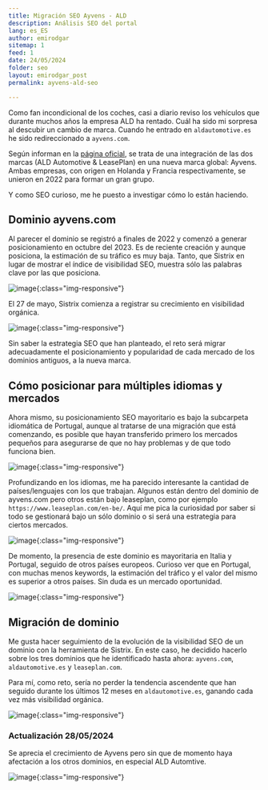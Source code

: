 ```yaml
---
title: Migración SEO Ayvens - ALD
description: Análisis SEO del portal
lang: es_ES
author: emirodgar
sitemap: 1
feed: 1
date: 24/05/2024
folder: seo
layout: emirodgar_post
permalink: ayvens-ald-seo

---
```


Como fan incondicional de los coches, casi a diario reviso los vehículos que durante muchos años la empresa ALD ha rentado. 
Cuál ha sido mi sorpresa al descubir un cambio de marca. Cuando he entrado en `aldautomotive.es` he sido redireccionado a `ayvens.com`.

Según informan en la [página oficial](https://www.societegenerale.com/en/news/all-news/ald-automotive-i-leaseplan-unveils-new-global-mobility-brand), se trata de una integración de las dos marcas (ALD Automotive & LeasePlan) en una nueva marca global: Ayvens.
Ambas empresas, con origen en Holanda y Francia respectivamente, se unieron en 2022 para formar un gran grupo.

Y como SEO curioso, me he puesto a investigar cómo lo están haciendo. 

## Dominio ayvens.com

Al parecer el dominio se registró a finales de 2022 y comenzó a generar posicionamiento en octubre del 2023.
Es de reciente creación y aunque posiciona, la estimación de su tráfico es muy baja.
Tanto, que Sistrix en lugar de mostrar el índice de visibilidad SEO, muestra sólo las palabras clave por las que posiciona.

![image](https://github.com/Emirodgar/w-emirodgar-com/assets/4302127/74111aff-4a2a-4203-ac73-02a12ee5c502){:class="img-responsive"}

El 27 de mayo, Sistrix comienza a registrar su crecimiento en visibilidad orgánica.

![image](https://github.com/Emirodgar/w-emirodgar-com/assets/4302127/ce24d494-d7fb-4991-ab75-12e95d090023){:class="img-responsive"}

Sin saber la estrategia SEO que han planteado, el reto será migrar adecuadamente el posicionamiento y popularidad de cada mercado de los dominios antiguos, a la nueva marca. 

## Cómo posicionar para múltiples idiomas y mercados

Ahora mismo, su posicionamiento SEO mayoritario es bajo la subcarpeta idiomática de Portugal, aunque al tratarse de una migración que está comenzando, es posible que hayan transferido primero los mercados pequeños para asegurarse de que no hay problemas y de que todo funciona bien.

![image](https://github.com/Emirodgar/w-emirodgar-com/assets/4302127/b2f356c3-64dc-47ed-8ef4-c99c8c2d7a18){:class="img-responsive"}

Profundizando en los idiomas, me ha parecido interesante la cantidad de países/lenguajes con los que trabajan. Algunos están dentro del dominio de ayvens.com pero otros están bajo leaseplan, como por ejemplo `https://www.leaseplan.com/en-be/`.
Aquí me pica la curiosidad por saber si todo se gestionará bajo un sólo dominio o si será una estrategia para ciertos mercados.

![image](https://github.com/Emirodgar/w-emirodgar-com/assets/4302127/9388c843-1d08-42e1-abed-f46d66680334){:class="img-responsive"}

De momento, la presencia de este dominio es mayoritaria en Italia y Portugal, seguido de otros países europeos. 
Curioso ver que en Portugal, con muchas menos keywords, la estimación del tráfico y el valor del mismo es superior a otros países. Sin duda es un mercado oportunidad.

![image](https://github.com/Emirodgar/w-emirodgar-com/assets/4302127/045f0be6-9a4b-4907-b114-f5daee5f1e9f){:class="img-responsive"}


## Migración de dominio

Me gusta hacer seguimiento de la evolución de la visibilidad SEO de un dominio con la herramienta de Sistrix.
En este caso, he decidido hacerlo sobre los tres dominios que he identificado hasta ahora: `ayvens.com`, `aldautomotive.es` y `leaseplan.com`.

Para mí, como reto, sería no perder la tendencia ascendente que han seguido durante los últimos 12 meses en `aldautomotive.es`, ganando cada vez más visibilidad orgánica.


![image](https://github.com/Emirodgar/w-emirodgar-com/assets/4302127/4991d813-0c2c-4ddc-af5a-5c56acc77b44){:class="img-responsive"}

### Actualización 28/05/2024

Se aprecia el crecimiento de Ayvens pero sin que de momento haya afectación a los otros dominios, en especial ALD Automtive.

![image](https://github.com/Emirodgar/w-emirodgar-com/assets/4302127/af6346c1-b33a-4486-bbbf-595429c197c7){:class="img-responsive"}


